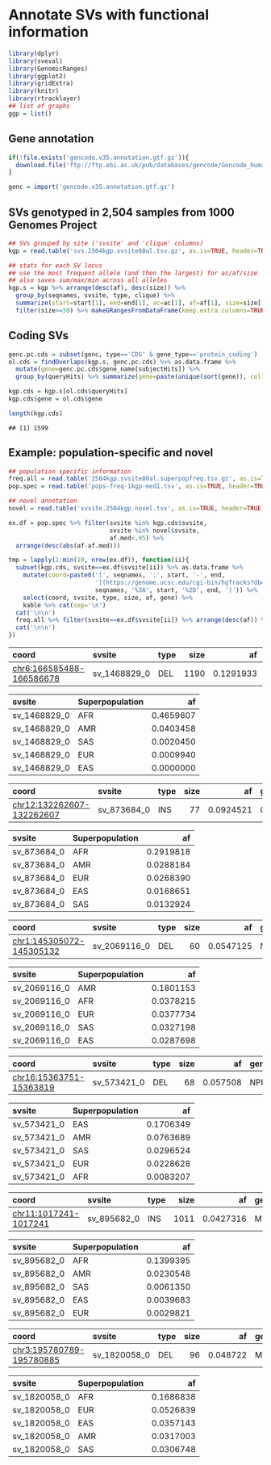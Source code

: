 Annotate SVs with functional information
================

``` r
library(dplyr)
library(sveval)
library(GenomicRanges)
library(ggplot2)
library(gridExtra)
library(knitr)
library(rtracklayer)
## list of graphs
ggp = list()
```

## Gene annotation

``` r
if(!file.exists('gencode.v35.annotation.gtf.gz')){
  download.file('ftp://ftp.ebi.ac.uk/pub/databases/gencode/Gencode_human/release_35/gencode.v35.annotation.gtf.gz', 'gencode.v35.annotation.gtf.gz')
}

genc = import('gencode.v35.annotation.gtf.gz')
```

## SVs genotyped in 2,504 samples from 1000 Genomes Project

``` r
## SVs grouped by site ('svsite' and 'clique' columns)
kgp = read.table('svs.2504kgp.svsite80al.tsv.gz', as.is=TRUE, header=TRUE)

## stats for each SV locus
## use the most frequent allele (and then the largest) for ac/af/size
## also saves sum/max/min across all alleles
kgp.s = kgp %>% arrange(desc(af), desc(size)) %>%
  group_by(seqnames, svsite, type, clique) %>%
  summarize(start=start[1], end=end[1], ac=ac[1], af=af[1], size=size[1], .groups='drop') %>%
  filter(size>=50) %>% makeGRangesFromDataFrame(keep.extra.columns=TRUE)
```

## Coding SVs

``` r
genc.pc.cds = subset(genc, type=='CDS' & gene_type=='protein_coding')
ol.cds = findOverlaps(kgp.s, genc.pc.cds) %>% as.data.frame %>%
  mutate(gene=genc.pc.cds$gene_name[subjectHits]) %>%
  group_by(queryHits) %>% summarize(gene=paste(unique(sort(gene)), collapse=';'))

kgp.cds = kgp.s[ol.cds$queryHits]
kgp.cds$gene = ol.cds$gene

length(kgp.cds)
```

    ## [1] 1599

## Example: population-specific and novel

``` r
## population specific information
freq.all = read.table('2504kgp.svsite80al.superpopfreq.tsv.gz', as.is=TRUE, header=TRUE)
pop.spec = read.table('pops-freq-1kgp-med1.tsv', as.is=TRUE, header=TRUE)

## novel annotation
novel = read.table('svsite.2504kgp.novel.tsv', as.is=TRUE, header=TRUE)

ex.df = pop.spec %>% filter(svsite %in% kgp.cds$svsite,
                            svsite %in% novel$svsite, 
                            af.med<.05) %>%
  arrange(desc(abs(af-af.med))) 
```

``` r
tmp = lapply(1:min(10, nrow(ex.df)), function(ii){
  subset(kgp.cds, svsite==ex.df$svsite[ii]) %>% as.data.frame %>%
    mutate(coord=paste0('[', seqnames, ':', start, '-', end,
                        '](https://genome.ucsc.edu/cgi-bin/hgTracks?db=hg38&position=',
                        seqnames, '%3A', start, '%2D', end, ')')) %>% 
    select(coord, svsite, type, size, af, gene) %>% 
    kable %>% cat(sep='\n')
  cat('\n\n')
  freq.all %>% filter(svsite==ex.df$svsite[ii]) %>% arrange(desc(af)) %>% kable %>% cat(sep='\n')
  cat('\n\n')
})
```

| coord                                                                                                              | svsite         | type | size |        af | gene   |
| :----------------------------------------------------------------------------------------------------------------- | :------------- | :--- | ---: | --------: | :----- |
| [chr6:166585488-166586678](https://genome.ucsc.edu/cgi-bin/hgTracks?db=hg38&position=chr6%3A166585488%2D166586678) | sv\_1468829\_0 | DEL  | 1190 | 0.1291933 | RAMACL |

| svsite         | Superpopulation |        af |
| :------------- | :-------------- | --------: |
| sv\_1468829\_0 | AFR             | 0.4659607 |
| sv\_1468829\_0 | AMR             | 0.0403458 |
| sv\_1468829\_0 | SAS             | 0.0020450 |
| sv\_1468829\_0 | EUR             | 0.0009940 |
| sv\_1468829\_0 | EAS             | 0.0000000 |

| coord                                                                                                                | svsite        | type | size |        af | gene   |
| :------------------------------------------------------------------------------------------------------------------- | :------------ | :--- | ---: | --------: | :----- |
| [chr12:132262607-132262607](https://genome.ucsc.edu/cgi-bin/hgTracks?db=hg38&position=chr12%3A132262607%2D132262607) | sv\_873684\_0 | INS  |   77 | 0.0924521 | GALNT9 |

| svsite        | Superpopulation |        af |
| :------------ | :-------------- | --------: |
| sv\_873684\_0 | AFR             | 0.2919818 |
| sv\_873684\_0 | AMR             | 0.0288184 |
| sv\_873684\_0 | EUR             | 0.0268390 |
| sv\_873684\_0 | EAS             | 0.0168651 |
| sv\_873684\_0 | SAS             | 0.0132924 |

| coord                                                                                                              | svsite         | type | size |        af | gene   |
| :----------------------------------------------------------------------------------------------------------------- | :------------- | :--- | ---: | --------: | :----- |
| [chr1:145305072-145305132](https://genome.ucsc.edu/cgi-bin/hgTracks?db=hg38&position=chr1%3A145305072%2D145305132) | sv\_2069116\_0 | DEL  |   60 | 0.0547125 | NBPF20 |

| svsite         | Superpopulation |        af |
| :------------- | :-------------- | --------: |
| sv\_2069116\_0 | AMR             | 0.1801153 |
| sv\_2069116\_0 | AFR             | 0.0378215 |
| sv\_2069116\_0 | EUR             | 0.0377734 |
| sv\_2069116\_0 | SAS             | 0.0327198 |
| sv\_2069116\_0 | EAS             | 0.0287698 |

| coord                                                                                                            | svsite        | type | size |       af | gene   |
| :--------------------------------------------------------------------------------------------------------------- | :------------ | :--- | ---: | -------: | :----- |
| [chr16:15363751-15363819](https://genome.ucsc.edu/cgi-bin/hgTracks?db=hg38&position=chr16%3A15363751%2D15363819) | sv\_573421\_0 | DEL  |   68 | 0.057508 | NPIPA5 |

| svsite        | Superpopulation |        af |
| :------------ | :-------------- | --------: |
| sv\_573421\_0 | EAS             | 0.1706349 |
| sv\_573421\_0 | AMR             | 0.0763689 |
| sv\_573421\_0 | SAS             | 0.0296524 |
| sv\_573421\_0 | EUR             | 0.0228628 |
| sv\_573421\_0 | AFR             | 0.0083207 |

| coord                                                                                                        | svsite        | type | size |        af | gene |
| :----------------------------------------------------------------------------------------------------------- | :------------ | :--- | ---: | --------: | :--- |
| [chr11:1017241-1017241](https://genome.ucsc.edu/cgi-bin/hgTracks?db=hg38&position=chr11%3A1017241%2D1017241) | sv\_895682\_0 | INS  | 1011 | 0.0427316 | MUC6 |

| svsite        | Superpopulation |        af |
| :------------ | :-------------- | --------: |
| sv\_895682\_0 | AFR             | 0.1399395 |
| sv\_895682\_0 | AMR             | 0.0230548 |
| sv\_895682\_0 | SAS             | 0.0061350 |
| sv\_895682\_0 | EAS             | 0.0039683 |
| sv\_895682\_0 | EUR             | 0.0029821 |

| coord                                                                                                              | svsite         | type | size |       af | gene |
| :----------------------------------------------------------------------------------------------------------------- | :------------- | :--- | ---: | -------: | :--- |
| [chr3:195780789-195780885](https://genome.ucsc.edu/cgi-bin/hgTracks?db=hg38&position=chr3%3A195780789%2D195780885) | sv\_1820058\_0 | DEL  |   96 | 0.048722 | MUC4 |

| svsite         | Superpopulation |        af |
| :------------- | :-------------- | --------: |
| sv\_1820058\_0 | AFR             | 0.1686838 |
| sv\_1820058\_0 | EUR             | 0.0526839 |
| sv\_1820058\_0 | EAS             | 0.0357143 |
| sv\_1820058\_0 | AMR             | 0.0317003 |
| sv\_1820058\_0 | SAS             | 0.0306748 |

